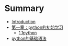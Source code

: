 # Summary

* [Introduction](README.md)
* [第一章：python的初始学习](chapter1.md)
    * [1.1python](11python.md)
* [python的基础语法](python的基础语法.md)

